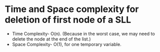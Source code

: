 # Time and Space complexity for deletion of first node of a SLL
 - Time Complexity- O(n). (Because in the worst case, we may need to delete the node at the end of the list.)
 - Space Complexity- O(1), for one temporary variable.
